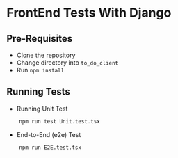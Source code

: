 # FrontEnd Tests With Django

## Pre-Requisites

- Clone the repository
- Change directory into `to_do_client`
- Run `npm install`

## Running Tests

- Running Unit Test

```bash
    npm run test Unit.test.tsx
```

- End-to-End (e2e) Test

```bash
    npm run E2E.test.tsx
```
